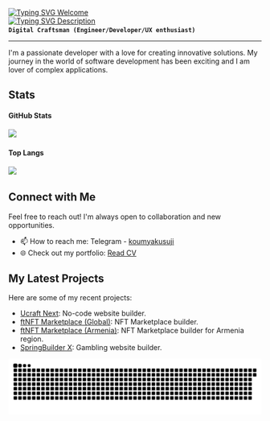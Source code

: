 [![Typing SVG Welcome](https://readme-typing-svg.demolab.com?font=Anta&size=32&duration=1&pause=2000&color=8ec07c&repeat=false&random=false&width=300&lines=Hello%2C+I+am+David)](https://git.io/typing-svg)  
[![Typing SVG Description](https://readme-typing-svg.demolab.com?font=Fira+Code&size=22&duration=1000&pause=2000&color=9AC08C&random=false&width=435&lines=Front-end+Software+Engineer;7+years+of+coding+experience)](https://git.io/typing-svg)  
**`Digital Craftsman (Engineer/Developer/UX enthusiast)`**

---

I'm a passionate developer with a love for creating innovative solutions. My journey in the world of software development has been exciting and I am lover of complex applications.

## Stats

#### GitHub Stats
<img src="https://github-readme-stats-kigary.vercel.app/api?hide=issues&theme=gruvbox&username=kigary&show_icons=true&hide_title=true" />

#### Top Langs
<img src="https://github-readme-stats-kigary.vercel.app/api/top-langs/?username=kigary&layout=compact&hide_title=true&size_weight=0.5&count_weight=0.5" />

## Connect with Me
Feel free to reach out! I'm always open to collaboration and new opportunities.

- 📫 How to reach me: Telegram - [koumyakusuji](https://t.me/koumyakusuji)
- 🌐 Check out my portfolio: [Read CV](https://read.cv/kigary)

## My Latest Projects
Here are some of my recent projects:

- [Ucraft Next](https://next.ucraft.com/): No-code website builder.
- [ftNFT Marketplace (Global)](https://www.ftnft.com/): NFT Marketplace builder.
- [ftNFT Marketplace (Armenia)](https://ftnft.am/en): NFT Marketplace builder for Armenia region.
- [SpringBuilder X](https://www.betconstruct.com/springbuilderx): Gambling website builder.

<picture>
  <source media="(prefers-color-scheme: dark)" srcset="https://raw.githubusercontent.com/kigary/kigary/output/github-contribution-grid-snake-dark.svg?v=1" />
  <source media="(prefers-color-scheme: light)" srcset="https://raw.githubusercontent.com/kigary/kigary/output/github-contribution-grid-snake.svg?v=1" />
  <img alt="github-snake" src="https://raw.githubusercontent.com/kigary/kigary/output/github-contribution-grid-snake.svg?v=1" />
</picture>
